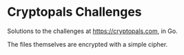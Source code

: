 # Cryptopals Challenges

Solutions to the challenges at https://cryptopals.com,
in Go.

The files themselves are encrypted with a simple
cipher.